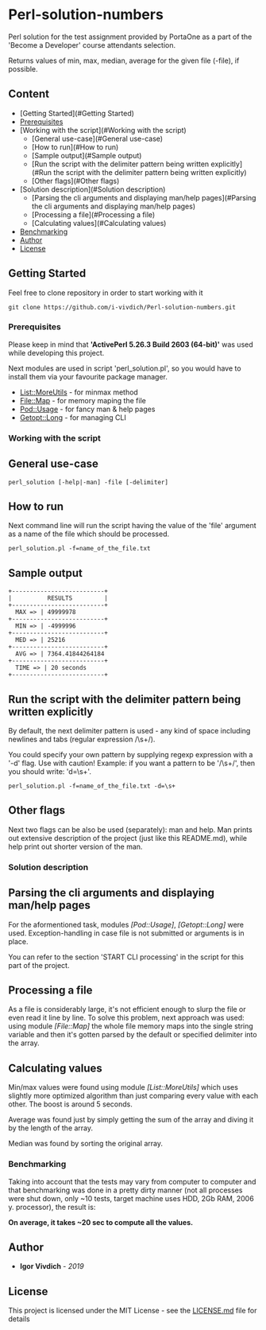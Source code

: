 # Perl-solution-numbers

Perl solution for the test assignment provided by PortaOne
as a part of the 'Become a Developer' course attendants selection.

Returns values of min, max, median, average for the given file (-file), if possible.

## Content

* [Getting Started](#Getting Started)
* [Prerequisites](#Prerequisites)
* [Working with the script](#Working with the script)
  - [General use-case](#General use-case)
  - [How to run](#How to run)
  - [Sample output](#Sample output)
  - [Run the script with the delimiter pattern being written explicitly](#Run the script with the delimiter pattern being written explicitly)
  - [Other flags](#Other flags)
* [Solution description](#Solution description)
	- [Parsing the cli arguments and displaying man/help pages](#Parsing the cli arguments and displaying man/help pages)
	- [Processing a file](#Processing a file)
	- [Calculating values](#Calculating values)
* [Benchmarking](#Benchmarking)
* [Author](#Author)
* [License](#License)

## Getting Started

Feel free to clone repository in order to start working with it

```
git clone https://github.com/i-vivdich/Perl-solution-numbers.git
```

### Prerequisites

Please keep in mind that **'ActivePerl 5.26.3 Build 2603 (64-bit)'** was used while developing this project.

Next modules are used in script 'perl_solution.pl', so you would have to install them via your favourite package manager.

* [List::MoreUtils](https://metacpan.org/pod/List::MoreUtils) - for minmax method
* [File::Map](https://metacpan.org/pod/File::Map) - for memory maping the file
* [Pod::Usage](https://metacpan.org/pod/Pod::Usage) - for fancy man & help pages
* [Getopt::Long](https://metacpan.org/pod/Getopt::Long) - for managing CLI

### Working with the script

## General use-case

```
perl_solution [-help|-man] -file [-delimiter]
```

## How to run

Next command line will run the script having the value of the 'file' argument as a name of the file which should be processed.

```
perl_solution.pl -f=name_of_the_file.txt
```

## Sample output

```
+--------------------------+
|          RESULTS         |
+--------------------------+
  MAX => | 49999978
+--------------------------+
  MIN => | -4999996
+--------------------------+
  MED => | 25216
+--------------------------+
  AVG => | 7364.41844264184
+--------------------------+
  TIME => | 20 seconds
+--------------------------+
```

## Run the script with the delimiter pattern being written explicitly

By default, the next delimiter pattern is used - any kind of space including newlines and tabs (regular expression /\s+/).

You could specify your own pattern by supplying regexp expression with a '-d' flag.
Use with caution! Example: if you want a pattern to be '/\s+/', then you should write: 'd=\s+'.

```
perl_solution.pl -f=name_of_the_file.txt -d=\s+
```

## Other flags

Next two flags can be also be used (separately): man and help. Man prints out extensive description of the project (just like this README.md), while help print out shorter version of the man.

### Solution description

## Parsing the cli arguments and displaying man/help pages

For the aformentioned task, modules *[Pod::Usage]*, *[Getopt::Long]* were used. Exception-handling in case file is not submitted or arguments is in place.

You can refer to the section 'START CLI processing' in the script for this part of the project.

## Processing a file

As a file is considerably large, it's not efficient enough to slurp the file or even read it line by line. To solve this problem, next approach was used: using module *[File::Map]* the whole file memory maps into the single string variable and then it's gotten parsed by the default or specified delimiter into the array.

## Calculating values

Min/max values were found using module *[List::MoreUtils]* which uses slightly more optimized algorithm than just comparing every value with each other. The boost is around 5 seconds.

Average was found just by simply getting the sum of the array and diving it by the length of the array.

Median was found by sorting the original array.

### Benchmarking

Taking into account that the tests may vary from computer to computer and that benchmarking was done in a pretty dirty manner (not all processes were shut down, only ~10 tests, target machine uses HDD, 2Gb RAM, 2006 y. processor), the result is:

**On average, it takes ~20 sec to compute all the values.**

## Author

* **Igor Vivdich** - *2019*

## License

This project is licensed under the MIT License - see the [LICENSE.md](LICENSE.md) file for details
